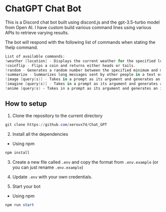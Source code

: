 # ChatGPT Chat Bot

This is a Discord chat bot built using discord.js and the gpt-3.5-turbo model from Open AI. I have custom build various command lines using various APIs to retrieve varying results. 

The bot will respond with the following list of commands when stating the !help command.
```powershell
List of available commands:
!weather [location] - Displays the current weather for the specified location. (50/day)
!coinflip - Flips a coin and returns either heads or tails.
!random - Generates a random number between the specified minimum and maximum values.
!summarize - Summarizes long messages sent by other people in a text or voice channel. (currently not working)
!image [query(s)] - Takes in a prompt as its argument and generates an image using a Stable Diffusion v1.5 model
!imagine [query(s)] - Takes in a prompt as its argument and generates an image using Openjourney which adapts from the Midjourney images model
!anime [query(s) - Takes in a prompt as its argument and generates an image using Fantasy.ai
```


## How to setup

1. Clone the repository to the current directory

```powershell
git clone https://github.com/xerovx74/Chat_GPT 
```

2. Install all the dependencies

- Using npm
```powershell
npm install
```

3. Create a new file called `.env` and copy the format from `.env.example` (or you can just rename `.env.example`)

4. Update `.env` with your own credentials.

5. Start your bot

- Using npm
```powershell
npm run start
```

